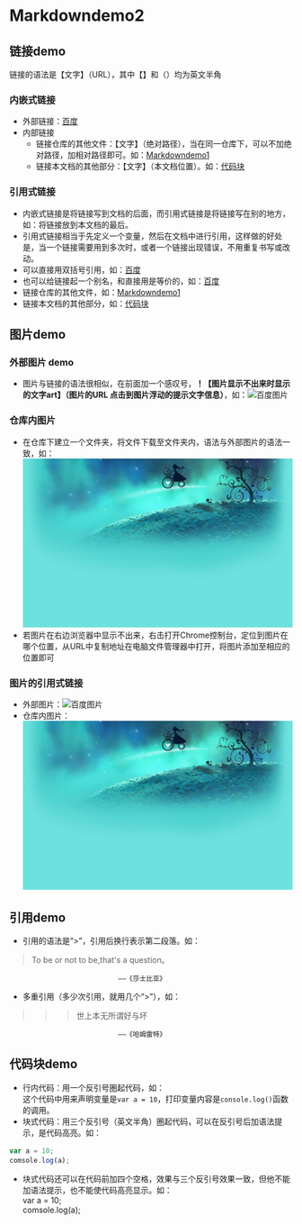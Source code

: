 # Markdowndemo2

## 链接demo

链接的语法是【文字】（URL），其中【】和（）均为英文半角
### 内嵌式链接

- 外部链接：[百度](https://www.baidu.com)
- 内部链接  
  - 链接仓库的其他文件：【文字】（绝对路径），当在同一仓库下，可以不加绝对路径，加相对路径即可。如：[Markdowndemo1](Markdowndemo1.md)  
  - 链接本文档的其他部分：【文字】（本文档位置）。如：[代码块](Markdowndemo2.md#代码块demo)  
### 引用式链接

- 内嵌式链接是将链接写到文档的后面，而引用式链接是将链接写在别的地方，如：将链接放到本文档的最后。
- 引用式链接相当于先定义一个变量，然后在文档中进行引用，这样做的好处是，当一个链接需要用到多次时，或者一个链接出现错误，不用重复书写或改动。
- 可以直接用双括号引用，如：[百度]
- 也可以给链接起一个别名，和直接用是等价的，如：[百度][baidu]
- 链接仓库的其他文件，如：[Markdowndemo1]  
- 链接本文档的其他部分，如：[代码块]  
## 图片demo
### 外部图片 demo

- 图片与链接的语法很相似，在前面加一个感叹号，**！【图片显示不出来时显示的文字art】（图片的URL 点击到图片浮动的提示文字信息）**，如：![百度图片](https://www.baidu.com/img/bd_logo1.png "百度logo")  
### 仓库内图片

- 在仓库下建立一个文件夹，将文件下载至文件夹内，语法与外部图片的语法一致，如：![仓库内图片](photo/open.jpg)  
- 若图片在右边浏览器中显示不出来，右击打开Chrome控制台，定位到图片在哪个位置，从URL中复制地址在电脑文件管理器中打开，将图片添加至相应的位置即可
### 图片的引用式链接

- 外部图片：![百度图片][baidu_logo]  
- 仓库内图片：![仓库内图片][内部图片] 
## 引用demo

- 引用的语法是“>”，引用后换行表示第二段落。如：
> To be or not to be,that's a question。

                               ——《莎士比亚》  
- 多重引用（多少次引用，就用几个“>”），如：
>>>世上本无所谓好与坏 

                               ——《哈姆雷特》  
## 代码块demo

- 行内代码：用一个反引号圏起代码，如：  
这个代码中用来声明变量是`var a = 10`，打印变量内容是`console.log()`函数的调用。
- 块式代码：用三个反引号（英文半角）圏起代码，可以在反引号后加语法提示，是代码高亮。如： 
```javascript
var a = 10;
comsole.log(a);
```
- 块式代码还可以在代码前加四个空格，效果与三个反引号效果一致，但他不能加语法提示，也不能使代码高亮显示。如：  
    var a = 10;  
    comsole.log(a);



<!-- 下面是本文档中用到的链接 -->
[百度]:https://www.baidu.com  
[baidu]:https://www.baidu.com
[Markdowndemo1]:Markdowndemo1.md
[代码块]: Markdowndemo2.md#代码块demo
[baidu_logo]:https://www.baidu.com/img/bd_logo1.png "百度logo"
[内部图片]:photo/open.jpg 
